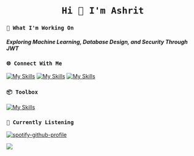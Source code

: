 # <h1 align="center">```Hi 👋 I'm Ashrit```</h1>

### ```🤔 What I'm Working On```

<h5>Exploring Machine Learning, Database Design, and Security Through JWT</h5>

### ```🌐 Connect With Me ```

<a href="https://www.linkedin.com/in/ashritramanala/" target="_blank">[![My Skills](https://skillicons.dev/icons?i=linkedin)](https://skillicons.dev)
<a href="mailto:ashritramanala@yahoo.com" target="_blank">[![My Skills](https://skillicons.dev/icons?i=gmail)](https://skillicons.dev)
<a href="https://www.ashrit-portfolio.vercel.app/" target="_blank">[![My Skills](https://skillicons.dev/icons?i=devto)](https://skillicons.dev)

### ```📦 Toolbox``` 

[![My Skills](https://skillicons.dev/icons?i=js,ts,java,python,r,cpp,react,nextjs,nodejs,express,vite,spring,flask,mongodb,firebase,postgres,docker,sklearn,tensorflow,tailwind,materialui,html,css,jest,postman,git,vercel,heroku,netlify,figma)](https://skillicons.dev)

### ```🎵 Currently Listening```

[![spotify-github-profile](https://spotify-github-profile.kittinanx.com/api/view?uid=h63k3lvoyne3svlb3fnxgzmoc&cover_image=true&theme=natemoo-re&show_offline=true&background_color=000000&interchange=false&bar_color=39db54&bar_color_cover=true)](https://spotify-github-profile.kittinanx.com/api/view?uid=h63k3lvoyne3svlb3fnxgzmoc&redirect=true)

![](https://komarev.com/ghpvc/?username=ashrit-ram-anala)




